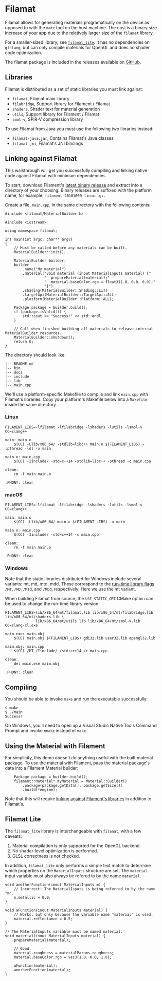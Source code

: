 # Filamat

Filamat allows for generating materials programatically on the device as opposed to with the `matc`
tool on the host machine. The cost is a binary size increase of your app due to the relatively
larger size of the `filamat` library.

For a smaller-sized library, see [`filamat_lite`](#filamat-lite). It has no dependencies on
`glslang`, but can only compile materials for OpenGL and does no shader code optimization.

The filamat package is included in the releases available on
[GitHub](https://github.com/google/filament/releases).

## Libraries

Filamat is distributed as a set of static libraries you must link against:

- `filamat`, Filamat main library
- `filabridge`, Support library for Filament / Filamat
- `shaders`, Shader text for material generation
- `utils`, Support library for Filament / Filamat
- `smol-v`, SPIR-V compression library

To use Filamat from Java you must use the following two libraries instead:
- `filamat-java.jar`, Contains Filamat's Java classes
- `filamat-jni`, Filamat's JNI bindings

## Linking against Filamat

This walkthrough will get you successfully compiling and linking native code against Filamat with
minimum dependencies.

To start, download Filament's [latest binary release](https://github.com/google/filament/releases)
and extract into a directory of your choosing. Binary releases are suffixed with the platform name,
for example, `filament-20181009-linux.tgz`.

Create a file, `main.cpp`, in the same directory with the following contents:

```
#include <filamat/MaterialBuilder.h>

#include <iostream>

using namespace filamat;

int main(int argc, char** argv)
{
    // Must be called before any materials can be built.
    MaterialBuilder::init();

    MaterialBuilder builder;
    builder
        .name("My material")
        .material("void material (inout MaterialInputs material) {"
                  "  prepareMaterial(material);"
                  "  material.baseColor.rgb = float3(1.0, 0.0, 0.0);"
                  "}")
        .shading(MaterialBuilder::Shading::LIT)
        .targetApi(MaterialBuilder::TargetApi::ALL)
        .platform(MaterialBuilder::Platform::ALL);

    Package package = builder.build();
    if (package.isValid()) {
        std::cout << "Success!" << std::endl;
    }

    // Call when finished building all materials to release internal MaterialBuilder resources.
    MaterialBuilder::shutdown();
    return 0;
}
```

The directory should look like:

```
|-- README.md
|-- bin
|-- docs
|-- include
|-- lib
|-- main.cpp
```

We'll use a platform-specific Makefile to compile and link `main.cpp` with Filamat's libraries.
Copy your platform's Makefile below into a `Makefile` inside the same directory.

### Linux

```
FILAMENT_LIBS=-lfilamat -lfilabridge -lshaders -lutils -lsmol-v
CC=clang++

main: main.o
	$(CC) -Llib/x86_64/ -stdlib=libc++ main.o $(FILAMENT_LIBS) -lpthread -ldl -o main

main.o: main.cpp
	$(CC) -Iinclude/ -std=c++14 -stdlib=libc++ -pthread -c main.cpp

clean:
	rm -f main main.o

.PHONY: clean
```

### macOS

```
FILAMENT_LIBS=-lfilamat -lfilabridge -lshaders -lutils -lsmol-v
CC=clang++

main: main.o
	$(CC) -Llib/x86_64/ main.o $(FILAMENT_LIBS) -o main

main.o: main.cpp
	$(CC) -Iinclude/ -std=c++14 -c main.cpp

clean:
	rm -f main main.o

.PHONY: clean
```

### Windows

Note that the static libraries distributed for Windows include several
variants: mt, md, mtd, mdd. These correspond to the [run-time library
flags](https://docs.microsoft.com/en-us/cpp/build/reference/md-mt-ld-use-run-time-library?view=vs-2017)
`/MT`, `/MD`, `/MTd`, and `/MDd`, respectively. Here we use the mt variant.

When building Filamat from source, the `USE_STATIC_CRT` CMake option can be
used to change the run-time library version.

```
FILAMENT_LIBS=lib/x86_64/mt/filamat.lib lib/x86_64/mt/filabridge.lib lib/x86_64/mt/shaders.lib \
              lib/x86_64/mt/utils.lib lib/x86_64/mt/smol-v.lib
CC=clang-cl.exe

main.exe: main.obj
	$(CC) main.obj $(FILAMENT_LIBS) gdi32.lib user32.lib opengl32.lib

main.obj: main.cpp
	$(CC) /MT /Iinclude/ /std:c++14 /c main.cpp

clean:
	del main.exe main.obj

.PHONY: clean
```

## Compiling

You should be able to invoke `make` and run the executable successfully:

```
$ make
$ ./main
Success!
```

On Windows, you'll need to open up a Visual Studio Native Tools Command Prompt
and invoke `nmake` instead of `make`.

## Using the Material with Filament

For simplicity, this demo doesn't do anything useful with the built material package. To use the
material with Filament, pass the material package's data into a Filament Material builder:

```
    Package package = builder.build();
    filament::Material* myMaterial = Material::Builder()
        .package(package.getData(), package.getSize())
        .build(*engine);
```

Note that this will require [linking against Filament's libraries](../../filament/README.md) in
addition to Filamat's.

## Filamat Lite

The `filamat_lite` library is interchangeable with `filamat`, with a few caveats:

1. Material compilation is only supported for the OpenGL backend.
1. No shader-level optimization is performed.
1. GLSL correctness is not checked.

In addition, `filamat_lite` only performs a simple text match to determine which properties on the
`MaterialInputs` structure are set. The `material` input variable must also always be refered to by
the name `material`.

```
void anotherFunction(inout MaterialInputs m) {
    // Incorrect! The MaterialInputs is being referred to by the name "m".
    m.metallic = 0.0;
}

void aFunction(inout MaterialInputs material) {
    // Works, but only because the variable name "material" is used.
    material.reflectance = 0.5;
}

// The MaterialInputs variable must be named material.
void material(inout MaterialInputs material) {
    prepareMaterial(material);

    // Good.
    material.roughness = materialParams.roughness;
    material.baseColor.rgb = vec3(1.0, 0.0, 1.0);

    aFunction(material);
    anotherFunction(material);
}
```
